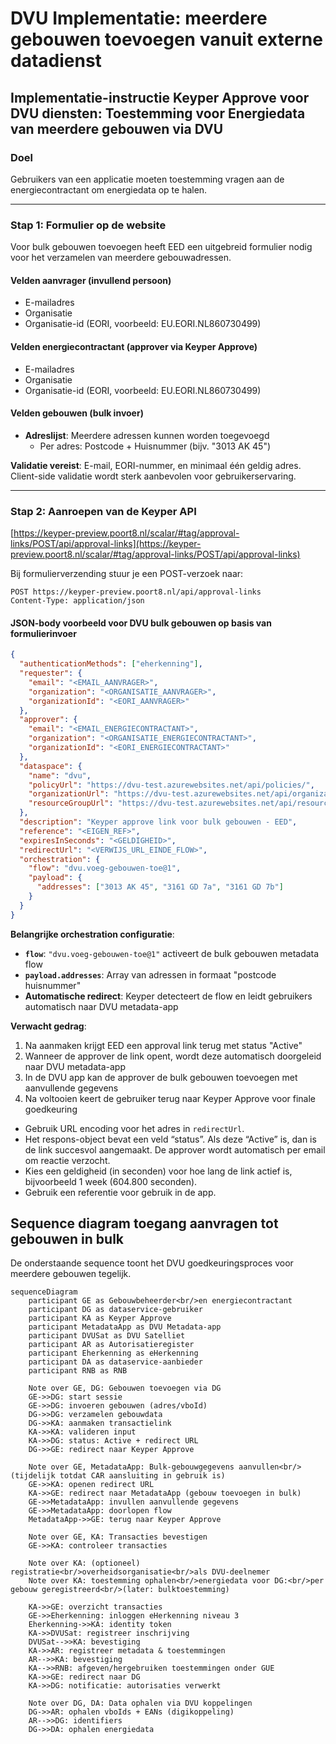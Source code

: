 

# DVU Implementatie: meerdere gebouwen toevoegen vanuit externe datadienst

## Implementatie-instructie Keyper Approve voor DVU diensten: Toestemming voor Energiedata van meerdere gebouwen via DVU

### Doel

Gebruikers van een applicatie moeten toestemming vragen aan de energiecontractant om energiedata op te halen.

---

### Stap 1: Formulier op de website

Voor bulk gebouwen toevoegen heeft EED een uitgebreid formulier nodig voor het verzamelen van meerdere gebouwadressen.

#### Velden aanvrager (invullend persoon)

- E-mailadres
- Organisatie
- Organisatie-id (EORI, voorbeeld: EU.EORI.NL860730499)

#### Velden energiecontractant (approver via Keyper Approve)

- E-mailadres
- Organisatie
- Organisatie-id (EORI, voorbeeld: EU.EORI.NL860730499)

#### Velden gebouwen (bulk invoer)

- **Adreslijst**: Meerdere adressen kunnen worden toegevoegd
  - Per adres: Postcode + Huisnummer (bijv. "3013 AK 45")

**Validatie vereist**: E-mail, EORI-nummer, en minimaal één geldig adres. Client-side validatie wordt sterk aanbevolen voor gebruikerservaring.

---

### Stap 2: Aanroepen van de Keyper API

[https://keyper-preview.poort8.nl/scalar/#tag/approval-links/POST/api/approval-links](https://keyper-preview.poort8.nl/scalar/#tag/approval-links/POST/api/approval-links)

Bij formulierverzending stuur je een POST-verzoek naar:

```
POST https://keyper-preview.poort8.nl/api/approval-links
Content-Type: application/json
```

#### JSON-body voorbeeld voor DVU bulk gebouwen op basis van formulierinvoer

```json
{
  "authenticationMethods": ["eherkenning"],
  "requester": {
    "email": "<EMAIL_AANVRAGER>",
    "organization": "<ORGANISATIE_AANVRAGER>",
    "organizationId": "<EORI_AANVRAGER>"
  },
  "approver": {
    "email": "<EMAIL_ENERGIECONTRACTANT>",
    "organization": "<ORGANISATIE_ENERGIECONTRACTANT>",
    "organizationId": "<EORI_ENERGIECONTRACTANT>"
  },
  "dataspace": {
    "name": "dvu",
    "policyUrl": "https://dvu-test.azurewebsites.net/api/policies/",
    "organizationUrl": "https://dvu-test.azurewebsites.net/api/organization-registry/__ORGANIZATIONID__",
    "resourceGroupUrl": "https://dvu-test.azurewebsites.net/api/resourcegroups/"
  },
  "description": "Keyper approve link voor bulk gebouwen - EED",
  "reference": "<EIGEN_REF>",
  "expiresInSeconds": "<GELDIGHEID>",
  "redirectUrl": "<VERWIJS_URL_EINDE_FLOW>",
  "orchestration": {
    "flow": "dvu.voeg-gebouwen-toe@1",
    "payload": {
      "addresses": ["3013 AK 45", "3161 GD 7a", "3161 GD 7b"]
    }
  }
}
```

**Belangrijke orchestration configuratie**:
- **`flow`**: `"dvu.voeg-gebouwen-toe@1"` activeert de bulk gebouwen metadata flow
- **`payload.addresses`**: Array van adressen in formaat "postcode huisnummer"
- **Automatische redirect**: Keyper detecteert de flow en leidt gebruikers automatisch naar DVU metadata-app

**Verwacht gedrag**:
1. Na aanmaken krijgt EED een approval link terug met status "Active"
2. Wanneer de approver de link opent, wordt deze automatisch doorgeleid naar DVU metadata-app
3. In de DVU app kan de approver de bulk gebouwen toevoegen met aanvullende gegevens
4. Na voltooien keert de gebruiker terug naar Keyper Approve voor finale goedkeuring

- Gebruik URL encoding voor het adres in `redirectUrl`.
- Het respons-object bevat een veld “status”. Als deze “Active” is, dan is de link succesvol aangemaakt. De approver wordt  automatisch per email om reactie verzocht.
- Kies een geldigheid (in seconden) voor hoe lang de link actief is, bijvoorbeeld 1 week (604.800 seconden).
- Gebruik een referentie voor gebruik in de app.

## Sequence diagram toegang aanvragen tot gebouwen in bulk

De onderstaande sequence toont het DVU goedkeuringsproces voor meerdere gebouwen tegelijk.

```mermaid
sequenceDiagram
    participant GE as Gebouwbeheerder<br/>en energiecontractant
    participant DG as dataservice-gebruiker
    participant KA as Keyper Approve
    participant MetadataApp as DVU Metadata-app
    participant DVUSat as DVU Satelliet
    participant AR as Autorisatieregister
    participant Eherkenning as eHerkenning
    participant DA as dataservice-aanbieder
    participant RNB as RNB

    Note over GE, DG: Gebouwen toevoegen via DG
    GE->>DG: start sessie
    GE->>DG: invoeren gebouwen (adres/vboId)
    DG->>DG: verzamelen gebouwdata
    DG->>KA: aanmaken transactielink
    KA->>KA: valideren input
    KA->>DG: status: Active + redirect URL
    DG->>GE: redirect naar Keyper Approve

    Note over GE, MetadataApp: Bulk-gebouwgegevens aanvullen<br/>(tijdelijk totdat CAR aansluiting in gebruik is)
    GE->>KA: openen redirect URL
    KA->>GE: redirect naar MetadataApp (gebouw toevoegen in bulk)
    GE->>MetadataApp: invullen aanvullende gegevens
    GE->>MetadataApp: doorlopen flow
    MetadataApp->>GE: terug naar Keyper Approve

    Note over GE, KA: Transacties bevestigen
    GE->>KA: controleer transacties
    
    Note over KA: (optioneel) registratie<br/>overheidsorganisatie<br/>als DVU-deelnemer
    Note over KA: toestemming ophalen<br/>energiedata voor DG:<br/>per gebouw geregistreerd<br/>(later: bulktoestemming)

    KA->>GE: overzicht transacties
    GE->>Eherkenning: inloggen eHerkenning niveau 3
    Eherkenning->>KA: identity token
    KA->>DVUSat: registreer inschrijving
    DVUSat-->>KA: bevestiging
    KA->>AR: registreer metadata & toestemmingen
    AR-->>KA: bevestiging
    KA-->>RNB: afgeven/hergebruiken toestemmingen onder GUE
    KA->>GE: redirect naar DG
    KA->>DG: notificatie: autorisaties verwerkt

    Note over DG, DA: Data ophalen via DVU koppelingen
    DG->>AR: ophalen vboIds + EANs (digikoppeling)
    AR-->>DG: identifiers
    DG->>DA: ophalen energiedata
```
